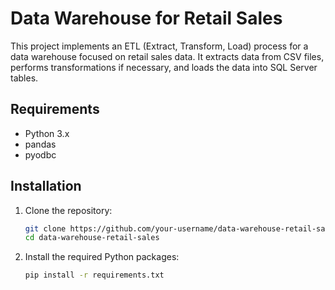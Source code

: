 # Data Warehouse for Retail Sales

This project implements an ETL (Extract, Transform, Load) process for a data warehouse focused on retail sales data. It extracts data from CSV files, performs transformations if necessary, and loads the data into SQL Server tables.

## Requirements

- Python 3.x
- pandas
- pyodbc

## Installation

1. Clone the repository:
   ```bash
   git clone https://github.com/your-username/data-warehouse-retail-sales.git
   cd data-warehouse-retail-sales
2. Install the required Python packages:
   ```bash
   pip install -r requirements.txt
